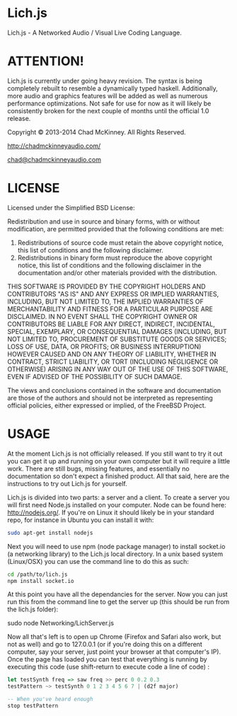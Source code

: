Lich.js
=======

Lich.js - A Networked Audio / Visual Live Coding Language. 
	
ATTENTION!
==========

Lich.js is currently under going heavy revision. The syntax is being completely rebuilt to resemble a dynamically typed haskell. Additionally, more audio and graphics features will be added as well as numerous performance optimizations. Not safe for use for now as it will likely be consistently broken for the next couple of months until the official 1.0 release.

Copyright © 2013-2014 Chad McKinney. All Rights Reserved.

http://chadmckinneyaudio.com/

chad@chadmckinneyaudio.com


LICENSE
=======

Licensed under the Simplified BSD License:

Redistribution and use in source and binary forms, with or without
modification, are permitted provided that the following conditions are met: 

1. Redistributions of source code must retain the above copyright notice, this
   list of conditions and the following disclaimer. 
2. Redistributions in binary form must reproduce the above copyright notice,
   this list of conditions and the following disclaimer in the documentation
   and/or other materials provided with the distribution. 

THIS SOFTWARE IS PROVIDED BY THE COPYRIGHT HOLDERS AND CONTRIBUTORS "AS IS" AND
ANY EXPRESS OR IMPLIED WARRANTIES, INCLUDING, BUT NOT LIMITED TO, THE IMPLIED
WARRANTIES OF MERCHANTABILITY AND FITNESS FOR A PARTICULAR PURPOSE ARE
DISCLAIMED. IN NO EVENT SHALL THE COPYRIGHT OWNER OR CONTRIBUTORS BE LIABLE FOR
ANY DIRECT, INDIRECT, INCIDENTAL, SPECIAL, EXEMPLARY, OR CONSEQUENTIAL DAMAGES
(INCLUDING, BUT NOT LIMITED TO, PROCUREMENT OF SUBSTITUTE GOODS OR SERVICES;
LOSS OF USE, DATA, OR PROFITS; OR BUSINESS INTERRUPTION) HOWEVER CAUSED AND
ON ANY THEORY OF LIABILITY, WHETHER IN CONTRACT, STRICT LIABILITY, OR TORT
(INCLUDING NEGLIGENCE OR OTHERWISE) ARISING IN ANY WAY OUT OF THE USE OF THIS
SOFTWARE, EVEN IF ADVISED OF THE POSSIBILITY OF SUCH DAMAGE.

The views and conclusions contained in the software and documentation are those
of the authors and should not be interpreted as representing official policies, 
either expressed or implied, of the FreeBSD Project.


USAGE
=====

At the moment Lich.js is not officially released. If you still want to try it out you can get it up and running on your own computer but it will require a little work. There are still bugs, missing features, and essentially no documentation so don't expect a finished product. All that said, here are the instructions to try out Lich.js for yourself.

Lich.js is divided into two parts: a server and a client. To create a server you will first need Node.js installed on your computer. Node can be found here: http://nodejs.org/. If you're on Linux it should likely be in your standard repo, for instance in Ubuntu you can install it with: 

```bash
sudo apt-get install nodejs
```

Next you will need to use npm (node package manager) to install socket.io (a networking library) to the Lich.js local directory. In a unix based system (Linux/OSX) you can use the command line to do this as such:

``` bash
cd /path/to/lich.js
npm install socket.io
```

At this point you have all the dependancies for the server. Now you can just run this from the command line to get the server up (this should be run from the lich.js folder):

sudo node Networking/LichServer.js

Now all that's left is to open up Chrome (Firefox and Safari also work, but not as well) and go to 127.0.0.1 (or if you're doing this on a different computer, say your server, just point your browser at that computer's IP). Once the page has loaded you can test that everything is running by executing this code (use shift-return to execute code a line of code) :


```haskell
let testSynth freq => saw freq >> perc 0 0.2 0.3
testPattern ~> testSynth 0 1 2 3 4 5 6 7 | (d2f major)

-- When you've heard enough
stop testPattern
```
